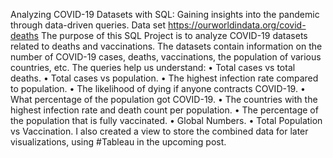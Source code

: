 Analyzing COVID-19 Datasets with SQL: Gaining insights into the pandemic through data-driven queries.
Data set https://ourworldindata.org/covid-deaths 
The purpose of this SQL Project is to analyze COVID-19 datasets related to deaths and vaccinations. The datasets contain information on the number of COVID-19 cases, deaths, vaccinations, the population of various countries, etc. The queries help us understand:
•	Total cases vs total deaths.
•	Total cases vs population.
•	The highest infection rate compared to population.
•	The likelihood of dying if anyone contracts COVID-19.
•	What percentage of the population got COVID-19. 
•	The countries with the highest infection rate and death count per population.
•	The percentage of the population that is fully vaccinated.
•	Global Numbers.
•	Total Population vs Vaccination.
I also created a view to store the combined data for later visualizations, using #Tableau in the upcoming post.

